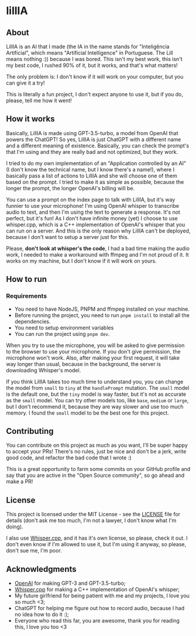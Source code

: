 # lillIA

## About

LillIA is an AI that I made (the IA in the name stands for "Inteligência Artificial", which means "Artificial Intelligence" in Portuguese. The Lill means nothing :\)) because I was bored. This isn't my best work, this isn't my best code, I rushed 90% of it, but it works, and that's what matters!

The only problem is: I don't know if it will work on your computer, but you can give it a try!

This is literally a fun project, I don't expect anyone to use it, but if you do, please, tell me how it went!

## How it works

Basically, LillIA is made using GPT-3.5-turbo, a model from OpenAI that powers the ChatGPT! So yes, LillIA is just ChatGPT with a different name and a different meaning of existence. Basically, you can check the prompt's that I'm using and they are really bad and not optimized, but they work.

I tried to do my own implementation of an "Application controlled by an AI" (I don't know the technical name, but I know there's a name!), where I basically pass a list of actions to LillIA and she will choose one of them based on the prompt. I tried to make it as simple as possible, because the longer the prompt, the longer OpenAI's billing will be.

You can use a prompt on the index page to talk with LillIA, but it's way funnier to use your microphone! I'm using OpenAI whisper to transcribe audio to text, and then I'm using the text to generate a response. It's not perfect, but it's fun! As I don't have infinite money (yet) I choose to use whisper.cpp, which is a C++ implementation of OpenAI's whisper that you can run on a server. And this is the only reason why LillIA can't be deployed, because I don't want to setup a server just for this.

Please, **don't look at whisper's the code**, I had a bad time making the audio work, I needed to make a workaround with ffmpeg and I'm not proud of it. It works on my machine, but I don't know if it will work on yours.

## How to run

### Requirements

- You need to have NodeJS, PNPM and ffmpeg installed on your machine.
- Before running the project, you need to run `pnpm install` to install all the dependencies.
- You need to setup environment variables
- You can run the project using `pnpm dev`.

When you try to use the microphone, you will be asked to give permission to the browser to use your microphone. If you don't give permission, the microphone won't work. Also, after making your first request, it will take way longer than usual, because in the background, the server is downloading Whisper's model.

If you think LillIA takes too much time to understand you, you can change the model from `small` to `tiny` at the `handlePrompt` mutation. The `small` model is the default one, but the `tiny` model is way faster, but it's not as accurate as the `small` model. You can try other models too, like `base`, `medium` or `large`, but I don't recommend it, because they are way slower and use too much memory. I found the `small` model to be the best one for this project.

## Contributing

You can contribute on this project as much as you want, I'll be super happy to accept your PRs! There's no rules, just be nice and don't be a jerk, write good code, and refactor the bad code that I wrote :)

This is a great opportunity to farm some commits on your GitHub profile and say that you are active in the "Open Source community", so go ahead and make a PR!

## License

This project is licensed under the MIT License - see the [LICENSE](LICENSE) file for details (don't ask me too much, I'm not a lawyer, I don't know what I'm doing).

I also use [Whisper.cpp](https://github.com/ggerganov/whisper.cpp/blob/master/LICENSE), and it has it's own license, so please, check it out. I don't even know if I'm allowed to use it, but I'm using it anyway, so please, don't sue me, I'm poor.

## Acknowledgments

- [OpenAI](https://openai.com/) for making GPT-3 and GPT-3.5-turbo;
- [Whisper.cpp](https://github.com/ggerganov/whisper.cpp) for making a C++ implementation of OpenAI's whisper;
- My future girlfriend for being patient with me and my projects, I love you so much <3;
- ChatGPT for helping me figure out how to record audio, because I had no idea how to do it :);
- Everyone who read this far, you are awesome, thank you for reading this, I love you too <3
